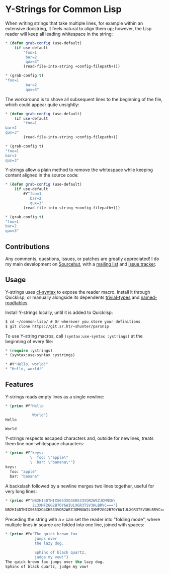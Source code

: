 # Y-Strings for Common Lisp

When writing strings that take multiple lines, for example within an extensive
docstring, it feels natural to align them up; however, the Lisp reader will
keep all leading whitespace in the string:

```lisp
* (defun grab-config (use-default)
    (if use-default
        "foo=1
         bar=2
         qux=3"
        (read-file-into-string +config-filepath+)))

* (grab-config t)
"foo=1
         bar=2
         qux=3"
```

The workaround is to shove all subsequent lines to the beginning of the file,
which could appear quite unsightly:

```lisp
* (defun grab-config (use-default)
    (if use-default
        "foo=1
bar=2
qux=3"
        (read-file-into-string +config-filepath+))

* (grab-config t)
"foo=1
bar=2
qux=3"
```

Y-strings allow a plain method to remove the whitespace while keeping content
aligned in the source code:

```lisp
* (defun grab-config (use-default)
    (if use-default
        #Y"foo=1
           bar=2
           qux=3"
        (read-file-into-string +config-filepath+)))

* (grab-config t)
"foo=1
bar=2
qux=3"
```

## Contributions

Any comments, questions, issues, or patches are greatly appreciated!
I do my main development on [Sourcehut](https://sr.ht/~shunter/ystrings/), with a [mailing list](https://lists.sr.ht/~shunter/public-inbox) and [issue tracker](https://todo.sr.ht/~shunter/ystrings).

## Usage

Y-strings uses [cl-syntax](https://github.com/fukamachi/cl-syntax) to expose the
reader macro. Install it through Quicklisp, or manually alongside its
dependents [trivial-types](https://github.com/m2ym/trivial-types) and
[named-readtables](https://github.com/kmizumar/named-readtables/).

Install Y-strings locally, until it is added to Quicklisp:

```lisp
$ cd ~/common-lisp/ # Or wherever you store your definitions
$ git clone https://git.sr.ht/~shunter/parsnip
```

To use Y-string macros, call `(syntax:use-syntax :ystrings)` at the beginning
of every file:

```lisp
* (require :ystrings)
* (syntax:use-syntax :ystrings)

* #Y"Hello, world!"
* "Hello, world!"
```

## Features

Y-strings reads empty lines as a single newline:

```lisp
* (princ #Y"Hello

            World")
Hello

World
```

Y-strings respects escaped characters and, outside for newlines, treats them line non-whitespace characters:

```lisp
* (princ #Y"keys:
           \  foo: \"apple\"
           \  bar: \"banana\"")
keys:
  foo: "apple"
  bar: "banana"
```

A backslash followed by a newline merges two lines together, useful for very
long lines:

```lisp
* (princ #Y"NB2HI4DTHIXS653XO4XHS33VOR2WEZJOMNXW\
            2L3XMF2GG2B7OY6WIULXGR3TSV3HLBRVC===")
NB2HI4DTHIXS653XO4XHS33VOR2WEZJOMNXW2L3XMF2GG2B7OY6WIULXGR3TSV3HLBRVC===
```

Preceding the string with a `>` can set the reader into "folding mode", where
multiple lines in source are folded into one line, joined with spaces:

```lisp
* (princ #Y>"The quick brown fox
             jumps over
             the lazy dog.

             Sphinx of black quartz,
             judge my vow!")
The quick brown fox jumps over the lazy dog.
Sphinx of black quartz, judge my vow!
```
